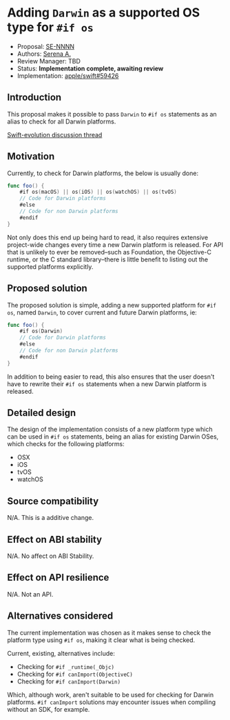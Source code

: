 # Adding `Darwin` as a supported OS type for `#if os`

* Proposal: [SE-NNNN](NNNN-ifOSDarwin.md)
* Authors: [Serena A.](https://github.com/SerenaKit)
* Review Manager: TBD
* Status: **Implementation complete, awaiting review**
* Implementation: [apple/swift#59426](https://github.com/apple/swift/pull/59426)

## Introduction

This proposal makes it possible to pass `Darwin` to `#if os` statements as an alias to check for all Darwin platforms.

[Swift-evolution discussion thread](https://forums.swift.org/t/if-os-darwin-a-shorthand-for-checking-for-darwin-platforms/58146)

## Motivation

Currently, to check for Darwin platforms, the below is usually done:
```swift
func foo() {
    #if os(macOS) || os(iOS) || os(watchOS) || os(tvOS)
    // Code for Darwin platforms
    #else
    // Code for non Darwin platforms
    #endif
}
```

Not only does this end up being hard to read, it also requires extensive project-wide changes every time a new Darwin platform is released. For API that is unlikely to ever be removed–such as Foundation, the Objective-C runtime, or the C standard library–there is little benefit to listing out the supported platforms explicitly.

## Proposed solution

The proposed solution is simple, adding a new supported platform for `#if os`, named `Darwin`, to cover current and future Darwin platforms, ie:
```swift
func foo() {
    #if os(Darwin)
    // Code for Darwin platforms
    #else
    // Code for non Darwin platforms
    #endif
}
```

In addition to being easier to read, this also ensures that the user doesn't have to rewrite their `#if os` statements when a new Darwin platform is released.

## Detailed design

The design of the implementation consists of a new platform type which can be used in `#if os` statements, being an alias for existing Darwin OSes, which checks for the following platforms:
- OSX
- iOS
- tvOS
- watchOS

## Source compatibility

N/A. This is a additive change.

## Effect on ABI stability

N/A. No affect on ABI Stability.

## Effect on API resilience

N/A. Not an API.

## Alternatives considered

The current implementation was chosen as it makes sense to check the platform type using `#if os`, making it clear what is being checked.

Current, existing, alternatives include:
- Checking for `#if _runtime(_Objc)`
- Checking for `#if canImport(ObjectiveC)`
- Checking for `#if canImport(Darwin)`

Which, although work, aren't suitable to be used for checking for Darwin platforms. `#if canImport` solutions may encounter issues when compiling without an SDK, for example.

